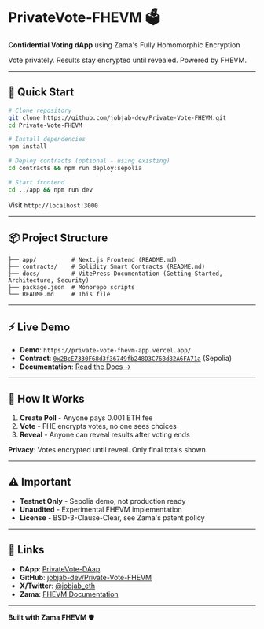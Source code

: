 # PrivateVote-FHEVM 🗳️

**Confidential Voting dApp** using Zama's Fully Homomorphic Encryption

Vote privately. Results stay encrypted until revealed. Powered by FHEVM.

---

## 🚀 Quick Start

```bash
# Clone repository
git clone https://github.com/jobjab-dev/Private-Vote-FHEVM.git
cd Private-Vote-FHEVM

# Install dependencies
npm install

# Deploy contracts (optional - using existing)
cd contracts && npm run deploy:sepolia

# Start frontend
cd ../app && npm run dev
```

Visit `http://localhost:3000` 

---

## 📦 Project Structure

```
├── app/          # Next.js Frontend (README.md)
├── contracts/    # Solidity Smart Contracts (README.md)
├── docs/         # VitePress Documentation (Getting Started, Architecture, Security)
├── package.json  # Monorepo scripts
└── README.md     # This file
```

---

## ⚡ Live Demo

- **Demo**: `https://private-vote-fhevm-app.vercel.app/` 
- **Contract**: [`0x2BcE7330F68d3f36749fb248D3C76Bd82A6FA71a`](https://sepolia.etherscan.io/address/0x2BcE7330F68d3f36749fb248D3C76Bd82A6FA71a#code) (Sepolia)
- **Documentation**: [Read the Docs →](docs/)

---

## 🔐 How It Works

1. **Create Poll** - Anyone pays 0.001 ETH fee
2. **Vote** - FHE encrypts votes, no one sees choices
3. **Reveal** - Anyone can reveal results after voting ends  

**Privacy**: Votes encrypted until reveal. Only final totals shown.

---

## ⚠️ Important

- **Testnet Only** - Sepolia demo, not production ready
- **Unaudited** - Experimental FHEVM implementation  
- **License** - BSD-3-Clause-Clear, see Zama's patent policy

---

## 🔗 Links

- **DApp**: [PrivateVote-DAap](https://private-vote-fhevm-app.vercel.app/)
- **GitHub**: [jobjab-dev/Private-Vote-FHEVM](https://github.com/jobjab-dev/Private-Vote-FHEVM)
- **X/Twitter**: [@jobjab_eth](https://x.com/jobjab_eth)
- **Zama**: [FHEVM Documentation](https://docs.zama.ai/protocol)

---

**Built with Zama FHEVM** 🛡️
